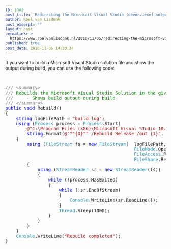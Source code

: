```yaml
---
ID: 1802
post_title: 'Redirecting the Microsoft Visual Studio [devenv.exe] output during build from C#'
author: Roel van Lisdonk
post_excerpt: ""
layout: post
permalink: >
  https://www.roelvanlisdonk.nl/2010/11/05/redirecting-the-microsoft-visual-studio-devenv-exe-output-during-build-from-c/
published: true
post_date: 2010-11-05 14:33:34
---
```

<p>If you want to build a Microsoft Visual Studio solution file and show the output during build, you can use the following code:</p>  <p>&#160;</p>  <pre class="code"><span style="color: gray">/// &lt;summary&gt;
/// </span><span style="color: green">Rebuilds the Microsoft Visual Studio Solution in the given configuration.
</span><span style="color: gray">///     </span><span style="color: green">- Shows build output during build
</span><span style="color: gray">/// &lt;/summary&gt;
</span><span style="color: blue">public void </span>Rebuild()
{
    <span style="color: blue">string </span>logFilePath = <span style="color: #a31515">&quot;build.log&quot;</span>;
    <span style="color: blue">using </span>(<span style="color: #2b91af">Process </span>process = <span style="color: #2b91af">Process</span>.Start(
        <span style="color: #a31515">@&quot;C:\Program Files (x86)\Microsoft Visual Studio 10.0\Common7\IDE\devenv.exe&quot;</span>, 
        <span style="color: blue">string</span>.Format(<span style="color: #a31515">@&quot;&quot;&quot;{0}&quot;&quot; /Rebuild Release /out {1}&quot;</span>, <span style="color: #a31515">@&quot;C:\Projects\Main.sln&quot;</span>, logFilePath)))
    {
        <span style="color: blue">using </span>(<span style="color: #2b91af">FileStream </span>fs = <span style="color: blue">new </span><span style="color: #2b91af">FileStream</span>(  logFilePath, 
                                                <span style="color: #2b91af">FileMode</span>.Open, 
                                                <span style="color: #2b91af">FileAccess</span>.Read, 
                                                <span style="color: #2b91af">FileShare</span>.ReadWrite))
        {
            <span style="color: blue">using </span>(<span style="color: #2b91af">StreamReader </span>sr = <span style="color: blue">new </span><span style="color: #2b91af">StreamReader</span>(fs))
            {
                <span style="color: blue">while </span>(!process.HasExited)
                {
                    <span style="color: blue">while </span>(!sr.EndOfStream)
                    {
                        <span style="color: #2b91af">Console</span>.WriteLine(sr.ReadLine());
                    }
                    <span style="color: #2b91af">Thread</span>.Sleep(1000);
                }
            }
        }
    }
    <span style="color: #2b91af">Console</span>.WriteLine(<span style="color: #a31515">&quot;Rebuild completed&quot;</span>);
}</pre>
<a href="http://11011.net/software/vspaste"></a><a href="http://11011.net/software/vspaste"></a>